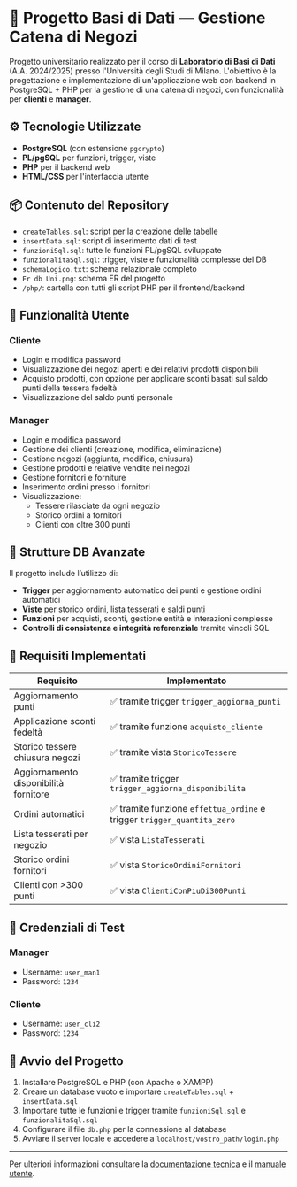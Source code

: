 # 🛒 Progetto Basi di Dati — Gestione Catena di Negozi

Progetto universitario realizzato per il corso di **Laboratorio di Basi di Dati** (A.A. 2024/2025) presso l'Università degli Studi di Milano. L'obiettivo è la progettazione e implementazione di un'applicazione web con backend in PostgreSQL + PHP per la gestione di una catena di negozi, con funzionalità per **clienti** e **manager**.

## ⚙️ Tecnologie Utilizzate

- **PostgreSQL** (con estensione `pgcrypto`)
- **PL/pgSQL** per funzioni, trigger, viste
- **PHP** per il backend web
- **HTML/CSS** per l'interfaccia utente

## 📦 Contenuto del Repository

- `createTables.sql`: script per la creazione delle tabelle
- `insertData.sql`: script di inserimento dati di test
- `funzioniSql.sql`: tutte le funzioni PL/pgSQL sviluppate
- `funzionalitaSql.sql`: trigger, viste e funzionalità complesse del DB
- `schemaLogico.txt`: schema relazionale completo
- `Er db Uni.png`: schema ER del progetto
- `/php/`: cartella con tutti gli script PHP per il frontend/backend

## 👤 Funzionalità Utente

### Cliente
- Login e modifica password
- Visualizzazione dei negozi aperti e dei relativi prodotti disponibili
- Acquisto prodotti, con opzione per applicare sconti basati sul saldo punti della tessera fedeltà
- Visualizzazione del saldo punti personale

### Manager
- Login e modifica password
- Gestione dei clienti (creazione, modifica, eliminazione)
- Gestione negozi (aggiunta, modifica, chiusura)
- Gestione prodotti e relative vendite nei negozi
- Gestione fornitori e forniture
- Inserimento ordini presso i fornitori
- Visualizzazione:
  - Tessere rilasciate da ogni negozio
  - Storico ordini a fornitori
  - Clienti con oltre 300 punti

## 🧠 Strutture DB Avanzate

Il progetto include l’utilizzo di:
- **Trigger** per aggiornamento automatico dei punti e gestione ordini automatici
- **Viste** per storico ordini, lista tesserati e saldi punti
- **Funzioni** per acquisti, sconti, gestione entità e interazioni complesse
- **Controlli di consistenza e integrità referenziale** tramite vincoli SQL

## 📝 Requisiti Implementati

| Requisito | Implementato |
|----------|--------------|
| Aggiornamento punti | ✅ tramite trigger `trigger_aggiorna_punti` |
| Applicazione sconti fedeltà | ✅ tramite funzione `acquisto_cliente` |
| Storico tessere chiusura negozi | ✅ tramite vista `StoricoTessere` |
| Aggiornamento disponibilità fornitore | ✅ tramite trigger `trigger_aggiorna_disponibilita` |
| Ordini automatici | ✅ tramite funzione `effettua_ordine` e trigger `trigger_quantita_zero` |
| Lista tesserati per negozio | ✅ vista `ListaTesserati` |
| Storico ordini fornitori | ✅ vista `StoricoOrdiniFornitori` |
| Clienti con >300 punti | ✅ vista `ClientiConPiuDi300Punti` |

## 🧪 Credenziali di Test

### Manager
- Username: `user_man1`
- Password: `1234`

### Cliente
- Username: `user_cli2`
- Password: `1234`

## 🚀 Avvio del Progetto

1. Installare PostgreSQL e PHP (con Apache o XAMPP)
2. Creare un database vuoto e importare `createTables.sql` + `insertData.sql`
3. Importare tutte le funzioni e trigger tramite `funzioniSql.sql` e `funzionalitaSql.sql`
4. Configurare il file `db.php` per la connessione al database
5. Avviare il server locale e accedere a `localhost/vostro_path/login.php`

---

Per ulteriori informazioni consultare la [documentazione tecnica](./Documentazione.pdf) e il [manuale utente](./Manuale%20utente.pdf).
